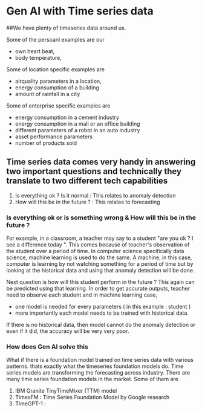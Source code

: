# Gen AI with Time series data 

##We have plenty of timeseries data around us. 

Some of the persoanl examples are our 
- own heart beat, 
- body temperature, 

Some of location specific examples are 
- airquality parameters in a location, 
- energy consumption of a building
- amount of rainfall in a city 

Some of enterprise specific examples are 
- energy consumption in a cement industry 
- energy consumption in a mall or an office building 
- different parameters of a robot in an auto industry 
- asset performance parameters 
- number of products sold 

## Time series data comes very handy in answering two important questions and technically they translate to two different tech capabilities

1. Is everything ok ? Is it normal  : This relates to anomaly detection 
2. How will this be in the future ?  : This relates to forecasting 

### Is everything ok or is something wrong & How will this be in the future ?

For example, in a classroom, a teacher may say to a student "are you ok ? I see a difference today ". This comes because of teacher's observation of the student over a period of time. In computer science specifically data science, machine learning is used to do the same. A machine, in this case, computer is learning by not watching something for a period of time but by looking at the historical data and using that anomaly detection will be done. 

Next question is how will this student perform in the future ? This again can be predicted using that learning. In order to get accurate outputs, teacher need to observe each student and in machine learning case,
- one model is needed for every parameters ( in this example : student )
- more importantly each model needs to be trained with historical data. 

If there is no historical data, then model cannot do the anomaly detection or even if it did, the accuracy will be very very poor.

### How does Gen AI solve this

What if there is a foundation model trained on time series data with various patterns. thats exactly what the timeseries foundation models do. Time series models are transforming the forecasting across industry. There are many time series foundation models in the market. Some of them are 

1. IBM Granite TinyTimeMixer (TTM) model
2. TimesFM : Time Series Foundation Model by Google research
3. TimeGPT-1 : 






